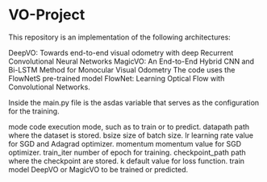 # VO-Project

This repository is an implementation of the following architectures:

DeepVO: Towards end-to-end visual odometry with deep Recurrent Convolutional Neural Networks
MagicVO: An End-to-End Hybrid CNN and Bi-LSTM Method for Monocular Visual Odometry
The code uses the FlowNetS pre-trained model FlowNet: Learning Optical Flow with Convolutional Networks.

Inside the main.py file is the asdas variable that serves as the configuration for the training.

mode code execution mode, such as to train or to predict.
datapath path where the dataset is stored.
bsize size of batch size.
lr learning rate value for SGD and Adagrad optimizer.
momentum momentum value for SGD optimizer.
train_iter number of epoch for training.
checkpoint_path path where the checkpoint are stored.
k default value for loss function.
train model DeepVO or MagicVO to be trained or predicted.
